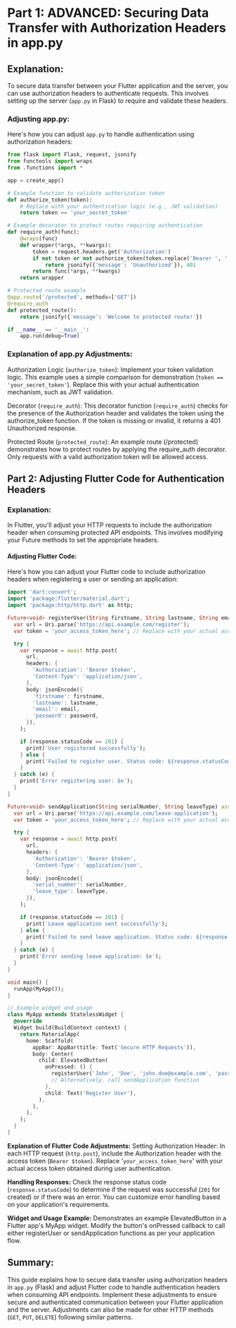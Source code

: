 # Part 1: ADVANCED: Securing Data Transfer with Authorization Headers in app.py
## Explanation:
To secure data transfer between your Flutter application and the server, you can use authorization headers to authenticate requests. This involves setting up the server (`app.py` in Flask) to require and validate these headers.

### Adjusting app.py:
Here's how you can adjust `app.py` to handle authentication using authorization headers:
```python
from flask import Flask, request, jsonify
from functools import wraps
from .functions import *

app = create_app()

# Example function to validate authorization token
def authorize_token(token):
    # Replace with your authentication logic (e.g., JWT validation)
    return token == 'your_secret_token'

# Example decorator to protect routes requiring authentication
def require_auth(func):
    @wraps(func)
    def wrapper(*args, **kwargs):
        token = request.headers.get('Authorization')
        if not token or not authorize_token(token.replace('Bearer ', '')):
            return jsonify({'message': 'Unauthorized'}), 401
        return func(*args, **kwargs)
    return wrapper

# Protected route example
@app.route('/protected', methods=['GET'])
@require_auth
def protected_route():
    return jsonify({'message': 'Welcome to protected route!'})

if __name__ == '__main__':
    app.run(debug=True)
```
### Explanation of app.py Adjustments:
Authorization Logic (`authorize_token`): Implement your token validation logic. This example uses a simple comparison for demonstration (``token == 'your_secret_token'``). Replace this with your actual authentication mechanism, such as JWT validation.

Decorator (`require_auth`): This decorator function (`require_auth`) checks for the presence of the Authorization header and validates the token using the authorize_token function. If the token is missing or invalid, it returns a 401 Unauthorized response.

Protected Route (`protected_route`): An example route (/protected) demonstrates how to protect routes by applying the require_auth decorator. Only requests with a valid authorization token will be allowed access.

## Part 2: Adjusting Flutter Code for Authentication Headers
### Explanation:
In Flutter, you'll adjust your HTTP requests to include the authorization header when consuming protected API endpoints. This involves modifying your Future methods to set the appropriate headers.

#### Adjusting Flutter Code:
Here's how you can adjust your Flutter code to include authorization headers when registering a user or sending an application:

```dart
import 'dart:convert';
import 'package:flutter/material.dart';
import 'package:http/http.dart' as http;

Future<void> registerUser(String firstname, String lastname, String email, String password) async {
  var url = Uri.parse('https://api.example.com/register');
  var token = 'your_access_token_here'; // Replace with your actual access token

  try {
    var response = await http.post(
      url,
      headers: {
        'Authorization': 'Bearer $token',
        'Content-Type': 'application/json',
      },
      body: jsonEncode({
        'firstname': firstname,
        'lastname': lastname,
        'email': email,
        'password': password,
      }),
    );

    if (response.statusCode == 201) {
      print('User registered successfully');
    } else {
      print('Failed to register user. Status code: ${response.statusCode}');
    }
  } catch (e) {
    print('Error registering user: $e');
  }
}

Future<void> sendApplication(String serialNumber, String leaveType) async {
  var url = Uri.parse('https://api.example.com/leave-application');
  var token = 'your_access_token_here'; // Replace with your actual access token

  try {
    var response = await http.post(
      url,
      headers: {
        'Authorization': 'Bearer $token',
        'Content-Type': 'application/json',
      },
      body: jsonEncode({
        'serial_number': serialNumber,
        'leave_type': leaveType,
      }),
    );

    if (response.statusCode == 201) {
      print('Leave application sent successfully');
    } else {
      print('Failed to send leave application. Status code: ${response.statusCode}');
    }
  } catch (e) {
    print('Error sending leave application: $e');
  }
}

void main() {
  runApp(MyApp());
}

// Example widget and usage
class MyApp extends StatelessWidget {
  @override
  Widget build(BuildContext context) {
    return MaterialApp(
      home: Scaffold(
        appBar: AppBar(title: Text('Secure HTTP Requests')),
        body: Center(
          child: ElevatedButton(
            onPressed: () {
              registerUser('John', 'Doe', 'john.doe@example.com', 'password123');
              // Alternatively, call sendApplication function
            },
            child: Text('Register User'),
          ),
        ),
      ),
    );
  }
}
```
**Explanation of Flutter Code Adjustments:**
Setting Authorization Header: In each HTTP request (`http.post`), include the Authorization header with the access token (`Bearer $token`). Replace '`your_access_token_here`' with your actual access token obtained during user authentication.

**Handling Responses:** Check the response status code (`response.statusCode`) to determine if the request was successful (`201` for created) or if there was an error. You can customize error handling based on your application's requirements.

**Widget and Usage Example:** Demonstrates an example ElevatedButton in a Flutter app's MyApp widget. Modify the button's onPressed callback to call either registerUser or sendApplication functions as per your application flow.

## Summary:
This guide explains how to secure data transfer using authorization headers in `app.py` (Flask) and adjust Flutter code to handle authentication headers when consuming API endpoints. Implement these adjustments to ensure secure and authenticated communication between your Flutter application and the server. Adjustments can also be made for other HTTP methods (`GET`, `PUT`, `DELETE`) following similar patterns.